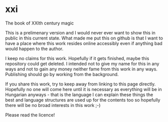 # xxi
The book of XXIth century magic

This is a prelimenary version and I would never ever want to show this in public in this current state. What made me put this on github is that I want to have a place where this work resides online accessibly even if anything bad would happen to the author.

I keep no claims for this work. Hopefully if it gets finished, maybe this repository could get deleted. I intended not to give my name for this in any ways and not to gain any money neither fame from this work in any ways. Publishing should go by working from the background.

If you share this work, try to keep away from linking to this page directly. Hopefully no one will come here until it is necessary as everything will be in Hungarian anyways - that is the language I can explain these things the best and language structures are used up for the contents too so hopefully there will be no broad interests in this work ;-)

Please read the licence!
